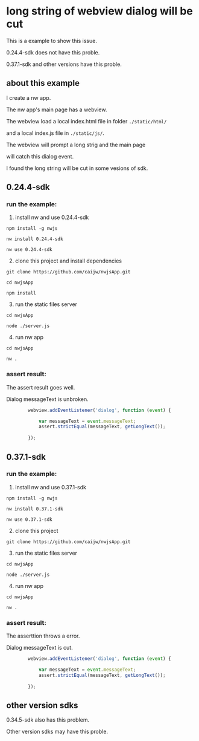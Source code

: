 # long string of webview dialog will be cut

This is a example to show this issue.

0.24.4-sdk does not have this proble.

0.37.1-sdk and other versions have this proble.

## about this example

I create a nw app.

The nw app's main page has a webview.

The webview load a local index.html file in folder `./static/html/`

and a local index.js file in `./static/js/`.

The webview will prompt a long strig and the main page

will catch this dialog event.

I found the long string will be cut in some vesions of sdk.

## 0.24.4-sdk

### run the example:

1. install nw and use 0.24.4-sdk

```
npm install -g nwjs

nw install 0.24.4-sdk

nw use 0.24.4-sdk
```

2. clone this project and install dependencies

```
git clone https://github.com/caijw/nwjsApp.git

cd nwjsApp

npm install
```

3. run the static files server

```
cd nwjsApp

node ./server.js
```

4. run nw app

```
cd nwjsApp

nw .
```

### assert result:

The assert result goes well.

Dialog messageText is unbroken.

```javascript
		webview.addEventListener('dialog', function (event) {

			var messageText = event.messageText;
			assert.strictEqual(messageText, getLongText());
			
		});
```

## 0.37.1-sdk

### run the example:

1. install nw and use 0.37.1-sdk

```
npm install -g nwjs

nw install 0.37.1-sdk

nw use 0.37.1-sdk
```

2. clone this project

```
git clone https://github.com/caijw/nwjsApp.git
```

3. run the static files server

```
cd nwjsApp

node ./server.js
```

4. run nw app

```
cd nwjsApp

nw .
```

### assert result:

The asserttion throws a error.

Dialog messageText is cut.

```javascript
		webview.addEventListener('dialog', function (event) {

			var messageText = event.messageText;
			assert.strictEqual(messageText, getLongText());
			
		});
```

## other version sdks

0.34.5-sdk also has this problem.

Other version sdks may have this proble.